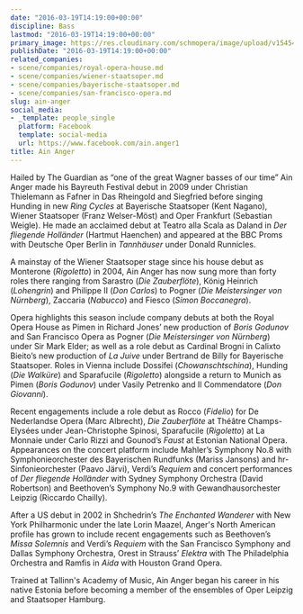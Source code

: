 ```yaml
---
date: "2016-03-19T14:19:00+00:00"
discipline: Bass
lastmod: "2016-03-19T14:19:00+00:00"
primary_image: https://res.cloudinary.com/schmopera/image/upload/v1545409169/media/webhook-uploads/1458397054711/2016-03-19---Ain-Anger.jpg.jpg
publishDate: "2016-03-19T14:19:00+00:00"
related_companies:
- scene/companies/royal-opera-house.md
- scene/companies/wiener-staatsoper.md
- scene/companies/bayerische-staatsoper.md
- scene/companies/san-francisco-opera.md
slug: ain-anger
social_media:
- _template: people_single
  platform: Facebook
  template: social-media
  url: https://www.facebook.com/ain.anger1
title: Ain Anger
---
```


Hailed by The Guardian as “one of the great Wagner basses of our time” Ain Anger made his Bayreuth Festival debut in 2009 under Christian Thielemann as Fafner in Das Rheingold and Siegfried before singing Hunding in new *Ring Cycles* at Bayerische Staatsoper (Kent Nagano), Wiener Staatsoper (Franz Welser-Möst) and Oper Frankfurt (Sebastian Weigle). He made an acclaimed debut at Teatro alla Scala as Daland in *Der fliegende Holländer* (Hartmut Haenchen) and appeared at the BBC Proms with Deutsche Oper Berlin in *Tannhäuser* under Donald Runnicles.

A mainstay of the Wiener Staatsoper stage since his house debut as Monterone (*Rigoletto*) in 2004, Ain Anger has now sung more than forty roles there ranging from Sarastro (*Die Zauberflöte*), König Heinrich (*Lohengrin*) and Philippe II (*Don Carlos*) to Pogner (*Die Meistersinger von Nürnberg*), Zaccaria (*Nabucco*) and Fiesco (*Simon Boccanegra*). 

Opera highlights this season include company debuts at both the Royal Opera House as Pimen in Richard Jones’ new production of *Boris Godunov* and San Francisco Opera as Pogner (*Die Meistersinger von Nürnberg*) under Sir Mark Elder; as well as a role debut as Cardinal Brogni in Calixto Bieito’s new production of *La Juive* under Bertrand de Billy for Bayerische Staatsoper. Roles in Vienna include Dossifei (*Chowanschtschina*), Hunding (*Die Walküre*) and Sparafucile (*Rigoletto*) alongside a return to Munich as Pimen (*Boris Godunov*) under Vasily Petrenko and Il Commendatore (*Don Giovanni*).

Recent engagements include a role debut as Rocco (*Fidelio*) for De Nederlandse Opera (Marc Albrecht), *Die Zauberflöte* at Théâtre Champs-Elysées under Jean-Christophe Spinosi, Sparafucile (*Rigoletto*) at La Monnaie under Carlo Rizzi and Gounod’s *Faust* at Estonian National Opera. Appearances on the concert platform include Mahler’s Symphony No.8 with Symphonieorchester des Bayerischen Rundfunks (Mariss Jansons) and hr-Sinfonieorchester (Paavo Järvi), Verdi’s *Requiem* and concert performances of *Der fliegende Holländer* with Sydney Symphony Orchestra (David Robertson) and Beethoven’s Symphony No.9 with Gewandhausorchester Leipzig (Riccardo Chailly).

After a US debut in 2002 in Shchedrin’s *The Enchanted Wanderer* with New York Philharmonic under the late Lorin Maazel, Anger's North American profile has grown to include recent engagements such as Beethoven’s *Missa Solemnis* and Verdi’s *Requiem* with the San Francisco Symphony and Dallas Symphony Orchestra, Orest in Strauss’ *Elektra* with The Philadelphia Orchestra and Ramfis in *Aida* with Houston Grand Opera. 

Trained at Tallinn's Academy of Music, Ain Anger began his career in his native Estonia before becoming a member of the ensembles of Oper Leipzig and Staatsoper Hamburg.

